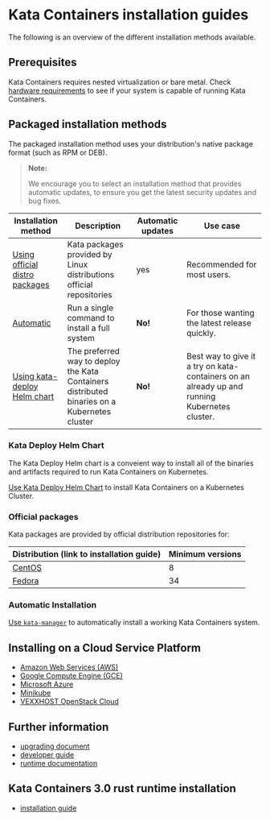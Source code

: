 # Kata Containers installation guides

The following is an overview of the different installation methods available. 

## Prerequisites

Kata Containers requires nested virtualization or bare metal. Check 
[hardware requirements](./../../README.md#hardware-requirements) to see if your system is capable of running Kata 
Containers.

## Packaged installation methods

The packaged installation method uses your distribution's native package format (such as RPM or DEB).

> **Note:**
>
> We encourage you to select an installation method that provides
> automatic updates, to ensure you get the latest security updates and
> bug fixes.

| Installation method                                  | Description                                                                                  | Automatic updates | Use case                                                                                      |
|------------------------------------------------------|----------------------------------------------------------------------------------------------|-------------------|-----------------------------------------------------------------------------------------------|
| [Using official distro packages](#official-packages) | Kata packages provided by Linux distributions official repositories                          | yes               | Recommended for most users.                                                                   |
| [Automatic](#automatic-installation)                 | Run a single command to install a full system                                                | **No!**           | For those wanting the latest release quickly.                                                 |
| [Using kata-deploy Helm chart](#kata-deploy-helm-chart)       | The preferred way to deploy the Kata Containers distributed binaries on a Kubernetes cluster | **No!**           | Best way to give it a try on kata-containers on an already up and running Kubernetes cluster. |

### Kata Deploy Helm Chart

The Kata Deploy Helm chart is a conveient way to install all of the binaries and
artifacts required to run Kata Containers on Kubernetes.

[Use Kata Deploy Helm Chart](/tools/packaging/kata-deploy/helm-chart/README.md) to install Kata Containers on a Kubernetes Cluster.

### Official packages

Kata packages are provided by official distribution repositories for:

| Distribution (link to installation guide)                | Minimum versions                                                               |
|----------------------------------------------------------|--------------------------------------------------------------------------------|
| [CentOS](centos-installation-guide.md)                   | 8                                                                              |
| [Fedora](fedora-installation-guide.md)                   | 34                                                                             |

### Automatic Installation

[Use `kata-manager`](/utils/README.md) to automatically install a working Kata Containers system.

## Installing on a Cloud Service Platform

* [Amazon Web Services (AWS)](aws-installation-guide.md)
* [Google Compute Engine (GCE)](gce-installation-guide.md)
* [Microsoft Azure](azure-installation-guide.md)
* [Minikube](minikube-installation-guide.md)
* [VEXXHOST OpenStack Cloud](vexxhost-installation-guide.md)

## Further information

* [upgrading document](../Upgrading.md)
* [developer guide](../Developer-Guide.md)
* [runtime documentation](../../src/runtime/README.md)

## Kata Containers 3.0 rust runtime installation
* [installation guide](../install/kata-containers-3.0-rust-runtime-installation-guide.md)
